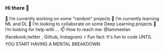 ### Hi there 👋

🔭 I’m currently working on some "random" projects 
🌱 I’m currently learning ML and DL
👯 I’m looking to collaborate on some Deep Learning projects
🤔 I’m looking for help with ...
📫 How to reach me: @Iammeelan (facebook,twitter , Github, Instagram)
⚡ Fun fact: It's fun to code UNTIL YOU START HAVING A MENTAL BREAKDOWN
